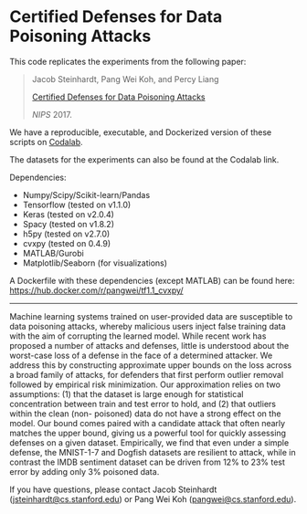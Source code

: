 # Certified Defenses for Data Poisoning Attacks

This code replicates the experiments from the following paper:

> Jacob Steinhardt, Pang Wei Koh, and Percy Liang
>
> [Certified Defenses for Data Poisoning Attacks](https://arxiv.org/abs/1706.03691)
>
> _NIPS_ 2017.

We have a reproducible, executable, and Dockerized version of these scripts on [Codalab](http://bit.ly/cl-datapois).

The datasets for the experiments can also be found at the Codalab link.

Dependencies:
- Numpy/Scipy/Scikit-learn/Pandas
- Tensorflow (tested on v1.1.0)
- Keras (tested on v2.0.4)
- Spacy (tested on v1.8.2)
- h5py (tested on v2.7.0)
- cvxpy (tested on 0.4.9)
- MATLAB/Gurobi
- Matplotlib/Seaborn (for visualizations)

A Dockerfile with these dependencies (except MATLAB) can be found here: https://hub.docker.com/r/pangwei/tf1.1_cvxpy/

---

Machine learning systems trained on user-provided data are susceptible to data poisoning attacks, 
whereby malicious users inject false training data with the aim of corrupting the learned model. 
While recent work has proposed a number of attacks and defenses, 
little is understood about the worst-case loss of a defense in the face of a determined attacker. 
We address this by constructing approximate upper bounds on the loss across a broad family of attacks, 
for defenders that first perform outlier removal followed by empirical risk minimization. 
Our approximation relies on two assumptions: 
(1) that the dataset is large enough for statistical concentration between train and test error to hold, and 
(2) that outliers within the clean (non- poisoned) data do not have a strong effect on the model. 
Our bound comes paired with a candidate attack that often nearly matches the upper bound, 
giving us a powerful tool for quickly assessing defenses on a given dataset. 
Empirically, we find that even under a simple defense, 
the MNIST-1-7 and Dogfish datasets are resilient to attack, 
while in contrast the IMDB sentiment dataset can be driven from 12% to 23% test error by adding only 3% poisoned data.

If you have questions, please contact Jacob Steinhardt (<jsteinhardt@cs.stanford.edu>) or Pang Wei Koh (<pangwei@cs.stanford.edu>).
